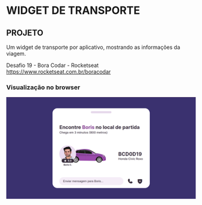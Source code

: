 # WIDGET DE TRANSPORTE

## PROJETO
Um widget de transporte por aplicativo, mostrando as informações da viagem.

Desafio 19 - Bora Codar - Rocketseat  
<https://www.rocketseat.com.br/boracodar>  


### Visualização no browser
![Visualização da imagem no browser](./assets/readme/widget.png "Widget Web Image")
